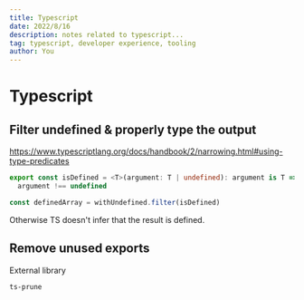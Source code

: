 ```yaml
---
title: Typescript
date: 2022/8/16
description: notes related to typescript...
tag: typescript, developer experience, tooling
author: You
---
```


# Typescript

## Filter undefined & properly type the output

https://www.typescriptlang.org/docs/handbook/2/narrowing.html#using-type-predicates

```typescript
export const isDefined = <T>(argument: T | undefined): argument is T =>
  argument !== undefined

const definedArray = withUndefined.filter(isDefined)
```

Otherwise TS doesn't infer that the result is defined.

## Remove unused exports

External library

```
ts-prune
```
